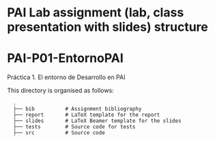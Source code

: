 # PAI Lab assignment (lab, class presentation with slides) structure
# PAI-P01-EntornoPAI
Práctica 1. El entorno de Desarrollo en PAI

This directory is organised as follows:

      .
      ├── bib          # Assignment bibliography
      ├── report       # LaTeX template for the report
      ├── slides       # LaTeX Beamer template for the slides
      ├── tests        # Source code for tests
      ├── src          # Source code
